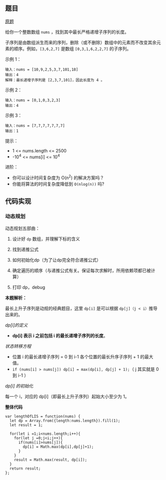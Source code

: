 ## 题目

[原题](https://leetcode-cn.com/problems/longest-increasing-subsequence)

给你一个整数数组 `nums` ，找到其中最长严格递增子序列的长度。

子序列是由数组派生而来的序列，删除（或不删除）数组中的元素而不改变其余元素的顺序。例如，`[3,6,2,7]` 是数组 `[0,3,1,6,2,2,7]` 的子序列。


示例 1：

```
输入：nums = [10,9,2,5,3,7,101,18]
输出：4
解释：最长递增子序列是 [2,3,7,101]，因此长度为 4 。
```

示例 2：

```
输入：nums = [0,1,0,3,2,3]
输出：4
```

示例 3：

```
输入：nums = [7,7,7,7,7,7,7]
输出：1
```


提示：

* 1 <= nums.length <= 2500
* -10<sup>4</sup> <= nums[i] <= 10<sup>4</sup>


进阶：

* 你可以设计时间复杂度为 O(n<sup>2</sup>) 的解决方案吗？
* 你能将算法的时间复杂度降低到 `O(nlog(n))` 吗?



## 代码实现

### 动态规划

动态规划五部曲：

1. 设计好 `dp` 数组，并理解下标的含义

2. 找到递推公式

3. 如何初始化dp（为了让dp完全符合递推公式）

4. 确定遍历的顺序（与递推公式有关。保证每次求解时，所用依赖项都已被计算）

5. 打印 dp，debug

**本题解析：**

最长上升子序列是动规的经典题目，这里 `dp[i]` 是可以根据 `dp[j]（j < i）`推导出来的。

*dp[i]的定义*

* **dp[i] 表示 i 之前包括 i 的最长递增子序列的长度**。

*状态转移方程*

* 位置 i 的最长递增子序列 = 0 到 i-1 各个位置的最长升序子序列 + 1 的最大值。
* `if (nums[i] > nums[j]) dp[i] = max(dp[i], dp[j] + 1);`（ j 其实就是 0 到 i-1 ）

*dp[i] 的初始化*

每一个 i，对应的 dp[i]（即最长上升子序列）起始大小至少为 1。

**整体代码**

```
var lengthOfLIS = function(nums) {
  let dp = Array.from({length:nums.length}).fill(1);
  let result = 1;

  for(let i =1;i<nums.length;i++){
    for(let j =0;j<i;j++){
      if(nums[i]>nums[j]){
        dp[i] = Math.max(dp[i],dp[j]+1);
      }
    }
    result = Math.max(result, dp[i]);
  }
  return result;
};
```

